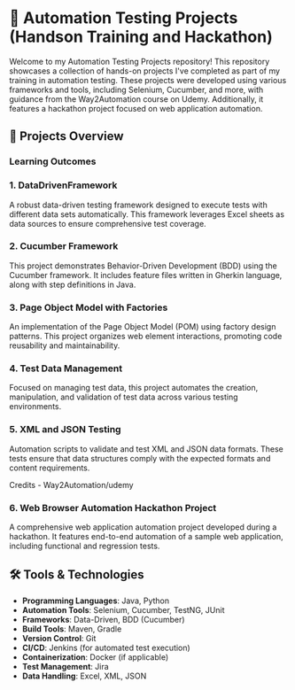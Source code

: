 # 🧪 Automation Testing Projects (Handson Training and Hackathon)

Welcome to my Automation Testing Projects repository! This repository showcases a collection of hands-on projects I've completed as part of my training in automation testing. These projects were developed using various frameworks and tools, including Selenium, Cucumber, and more, with guidance from the Way2Automation course on Udemy. Additionally, it features a hackathon project focused on web application automation.

## 🚀 Projects Overview

### Learning Outcomes

### 1. DataDrivenFramework
A robust data-driven testing framework designed to execute tests with different data sets automatically. This framework leverages Excel sheets as data sources to ensure comprehensive test coverage.

### 2. Cucumber Framework
This project demonstrates Behavior-Driven Development (BDD) using the Cucumber framework. It includes feature files written in Gherkin language, along with step definitions in Java.

### 3. Page Object Model with Factories
An implementation of the Page Object Model (POM) using factory design patterns. This project organizes web element interactions, promoting code reusability and maintainability.

### 4. Test Data Management
Focused on managing test data, this project automates the creation, manipulation, and validation of test data across various testing environments.

### 5. XML and JSON Testing
Automation scripts to validate and test XML and JSON data formats. These tests ensure that data structures comply with the expected formats and content requirements.

Credits - Way2Automation/udemy

### 6. Web Browser Automation Hackathon Project
A comprehensive web application automation project developed during a hackathon. It features end-to-end automation of a sample web application, including functional and regression tests.

## 🛠️ Tools & Technologies

- **Programming Languages**: Java, Python
- **Automation Tools**: Selenium, Cucumber, TestNG, JUnit
- **Frameworks**: Data-Driven, BDD (Cucumber)
- **Build Tools**: Maven, Gradle
- **Version Control**: Git
- **CI/CD**: Jenkins (for automated test execution)
- **Containerization**: Docker (if applicable)
- **Test Management**: Jira
- **Data Handling**: Excel, XML, JSON

